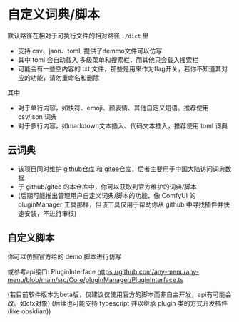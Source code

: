 # 自定义词典/脚本

默认路径在相对于可执行文件的相对路径 `./dict` 里

- 支持 csv、json、toml, 提供了demmo文件可以仿写
- 其中 toml 会自动载入 多级菜单和搜索栏，而其他只会载入搜索栏
- 可能会有一些空内容的 txt 文件，那些是用来作为flag开关，若你不知道其对应的功能，请勿重命名和删除

其中

- 对于单行内容，如快符、emoji、颜表情、其他自定义短语。推荐使用 csv/json 词典
- 对于多行内容，如markdown文本插入、代码文本插入，推荐使用 toml 词典

## 云词典

- 该项目同时维护 [github仓库](https://github.com/any-menu/any-menu) 和 [gitee仓库](https://gitee.com/any-menu/any-menu)，后者主要用于中国大陆访问词典数据
- 于 github/gitee 的本仓库中，你可以获取到官方维护的词典/脚本
- (后期可能推出管理用户自定义词典/脚本的功能，像 ComfyUI 的 pluginManager 工具那样，但该工具仅用于帮助你从 github 中寻找插件并快速安装，不进行审核)

## 自定义脚本

你可以仿照官方给的 demo 脚本进行仿写

或参考api接口: PluginInterface https://github.com/any-menu/any-menu/blob/main/src/Core/pluginManager/PluginInterface.ts

(若目前软件版本为beta版，仅建议仅使用官方的脚本而非自主开发，api有可能会改。如ctx对象)
(后续也可能支持 typescript 并以继承 plugin 类的方式开发插件 (like obsidian))
